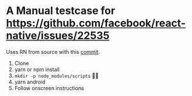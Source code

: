 # A Manual testcase for https://github.com/facebook/react-native/issues/22535

Uses RN from source with this [commit](https://github.com/Jyrno42/react-native/commit/9d43f90b79876b36331a27f6cd321277baacbcd4).

1. Clone
2. yarn or npm install
3. `mkdir -p node_modules/scripts` :man_shrugging:
4. yarn android
5. Follow onscreen instructions

